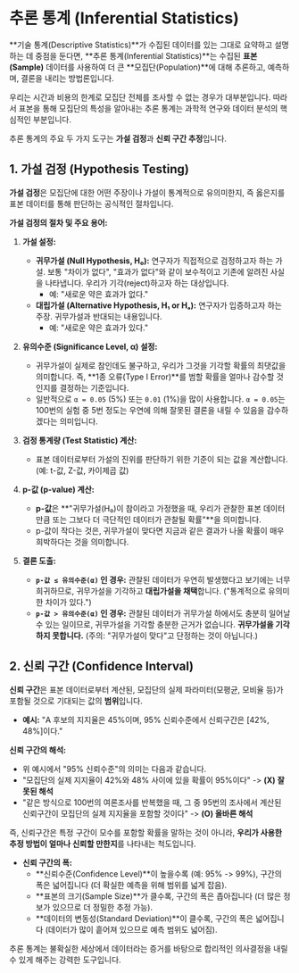 # 추론 통계 (Inferential Statistics)

**기술 통계(Descriptive Statistics)**가 수집된 데이터를 있는 그대로 요약하고 설명하는 데 중점을 둔다면, **추론 통계(Inferential Statistics)**는 수집된 **표본(Sample)** 데이터를 사용하여 더 큰 **모집단(Population)**에 대해 추론하고, 예측하며, 결론을 내리는 방법론입니다.

우리는 시간과 비용의 한계로 모집단 전체를 조사할 수 없는 경우가 대부분입니다. 따라서 표본을 통해 모집단의 특성을 알아내는 추론 통계는 과학적 연구와 데이터 분석의 핵심적인 부분입니다.

추론 통계의 주요 두 가지 도구는 **가설 검정**과 **신뢰 구간 추정**입니다.

## 1. 가설 검정 (Hypothesis Testing)

**가설 검정**은 모집단에 대한 어떤 주장이나 가설이 통계적으로 유의미한지, 즉 옳은지를 표본 데이터를 통해 판단하는 공식적인 절차입니다.

**가설 검정의 절차 및 주요 용어:**

1.  **가설 설정:**
    - **귀무가설 (Null Hypothesis, H₀):** 연구자가 직접적으로 검정하고자 하는 가설. 보통 "차이가 없다", "효과가 없다"와 같이 보수적이고 기존에 알려진 사실을 나타냅니다. 우리가 기각(reject)하고자 하는 대상입니다.
      - 예: "새로운 약은 효과가 없다."
    - **대립가설 (Alternative Hypothesis, H₁ or Hₐ):** 연구자가 입증하고자 하는 주장. 귀무가설과 반대되는 내용입니다.
      - 예: "새로운 약은 효과가 있다."

2.  **유의수준 (Significance Level, α) 설정:**
    - 귀무가설이 실제로 참인데도 불구하고, 우리가 그것을 기각할 확률의 최댓값을 의미합니다. 즉, **1종 오류(Type I Error)**를 범할 확률을 얼마나 감수할 것인지를 결정하는 기준입니다.
    - 일반적으로 `α = 0.05` (5%) 또는 `0.01` (1%)을 많이 사용합니다. `α = 0.05`는 100번의 실험 중 5번 정도는 우연에 의해 잘못된 결론을 내릴 수 있음을 감수하겠다는 의미입니다.

3.  **검정 통계량 (Test Statistic) 계산:**
    - 표본 데이터로부터 가설의 진위를 판단하기 위한 기준이 되는 값을 계산합니다. (예: t-값, Z-값, 카이제곱 값)

4.  **p-값 (p-value) 계산:**
    - **p-값**은 **"귀무가설(H₀)이 참이라고 가정했을 때, 우리가 관찰한 표본 데이터만큼 또는 그보다 더 극단적인 데이터가 관찰될 확률"**을 의미합니다.
    - p-값이 작다는 것은, 귀무가설이 맞다면 지금과 같은 결과가 나올 확률이 매우 희박하다는 것을 의미합니다.

5.  **결론 도출:**
    - **`p-값 ≤ 유의수준(α)` 인 경우:** 관찰된 데이터가 우연히 발생했다고 보기에는 너무 희귀하므로, 귀무가설을 기각하고 **대립가설을 채택**합니다. ("통계적으로 유의미한 차이가 있다.")
    - **`p-값 > 유의수준(α)` 인 경우:** 관찰된 데이터가 귀무가설 하에서도 충분히 일어날 수 있는 일이므로, 귀무가설을 기각할 충분한 근거가 없습니다. **귀무가설을 기각하지 못합니다.** (주의: "귀무가설이 맞다"고 단정하는 것이 아닙니다.)

## 2. 신뢰 구간 (Confidence Interval)

**신뢰 구간**은 표본 데이터로부터 계산된, 모집단의 실제 파라미터(모평균, 모비율 등)가 포함될 것으로 기대되는 값의 **범위**입니다.

- **예시:** "A 후보의 지지율은 45%이며, 95% 신뢰수준에서 신뢰구간은 [42%, 48%]이다."

**신뢰 구간의 해석:**
- 위 예시에서 "95% 신뢰수준"의 의미는 다음과 같습니다.
- "모집단의 실제 지지율이 42%와 48% 사이에 있을 확률이 95%이다" -> **(X) 잘못된 해석**
- "같은 방식으로 100번의 여론조사를 반복했을 때, 그 중 95번의 조사에서 계산된 신뢰구간이 모집단의 실제 지지율을 포함할 것이다" -> **(O) 올바른 해석**

즉, 신뢰구간은 특정 구간이 모수를 포함할 확률을 말하는 것이 아니라, **우리가 사용한 추정 방법이 얼마나 신뢰할 만한지**를 나타내는 척도입니다.

- **신뢰 구간의 폭:**
  - **신뢰수준(Confidence Level)**이 높을수록 (예: 95% -> 99%), 구간의 폭은 넓어집니다 (더 확실한 예측을 위해 범위를 넓게 잡음).
  - **표본의 크기(Sample Size)**가 클수록, 구간의 폭은 좁아집니다 (더 많은 정보가 있으므로 더 정밀한 추정 가능).
  - **데이터의 변동성(Standard Deviation)**이 클수록, 구간의 폭은 넓어집니다 (데이터가 많이 흩어져 있으므로 예측 범위도 넓어짐).

추론 통계는 불확실한 세상에서 데이터라는 증거를 바탕으로 합리적인 의사결정을 내릴 수 있게 해주는 강력한 도구입니다.
